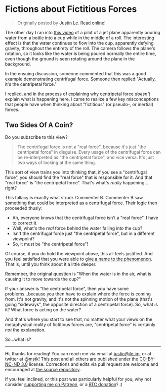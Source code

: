 Fictions about Fictitious Forces
================================

> Originally posted by [Justin Le](https://blog.jle.im/).
> [Read online!](https://blog.jle.im/entry/fictitious-forces.html)

The other day I ran into [this video](https://i.imgur.com/tkCsLYM.gifv) of a
pilot of a jet plane apparently pouring water from a bottle into a cup while in
the middle of a roll. The interesting effect is that the water continues to flow
into the cup, apparently defying gravity, throughout the entirety of the roll.
The camera follows the plane's rotation, so it looks like the water is being
poured normally the entire time, even though the ground is seen rotating around
the plane in the background.

In the ensuing discussion, someone commented that this was a good example
demonstrating centrifugal force. Someone then replied "Actually, it's the
centripetal force."

I replied, and in the process of explaining why centripetal force *doesn't*
explain what is happening here, I came to realize a few key misconceptions that
people have when thinking about "fictitious" (or pseudo-, or inertial) forces.

Two Sides Of A Coin?
--------------------

Do you subscribe to this view?

> The centrifugal force is not a "real force", because it's just "the
> centripetal force" in disguise. Every usage of the centrifugal force can be
> re-interpreted as "the centripetal force", and vice versa. It's just two ways
> of looking at the same thing.

This sort of view trains you into thinking that, if you see a "centrifugal
force", you should find the "real force" that is responsible for it. And that
"real force" is "the centripetal force". That's what's *really* happening...
right?

This fallacy is exactly what struck Commenter B. Commenter B saw something that
could be interpreted as a centrifugal force. Their logic then proceeded thusly:

-   Ah, everyone knows that the centrifugal force isn't a "real force". I have
    to correct it.
-   Well, what's the *real* force behind the water falling into the cup?
-   Isn't the centrifugal force just "the centripetal force", but in a different
    viewpoint?
-   So, it must be "the centripetal force"!

Of course, if you do hold the viewpoint above, this all feels justified. And you
feel satisfied that you were able to [give a name to the
phenomenon](https://www.edge.org/response-detail/11730). That is, until you
think about it a little deeper.

Remember, the original question is "When the water is in the air, what is
causing it to move towards the cup?"

If your answer is "the centripetal force", then you have some problems...because
you then have to explain where the force is coming from. It's not gravity, and
it's not the spinning motion of the plane (that's going "sideways", the opposite
direction of a centripetal force). So, what is it? What force is acting on the
water?

And that's where you start to see that, no matter what your views on the
metaphysical reality of fictitious forces are, "centripetal force" is certainly
*not* the explanation.

So...what is?

--------------------------------------------------------------------------------

Hi, thanks for reading! You can reach me via email at <justin@jle.im>, or at
twitter at [\@mstk](https://twitter.com/mstk)! This post and all others are
published under the [CC-BY-NC-ND
3.0](https://creativecommons.org/licenses/by-nc-nd/3.0/) license. Corrections
and edits via pull request are welcome and encouraged at [the source
repository](https://github.com/mstksg/inCode).

If you feel inclined, or this post was particularly helpful for you, why not
consider [supporting me on Patreon](https://www.patreon.com/justinle/overview),
or a [BTC donation](bitcoin:3D7rmAYgbDnp4gp4rf22THsGt74fNucPDU)? :)
